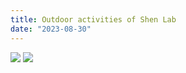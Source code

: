 ```yaml
---
title: Outdoor activities of Shen Lab
date: "2023-08-30"
---
```


![](/images/photo/photo20230830.jpg)
![](/images/photo/photo20230830_2.jpg)
